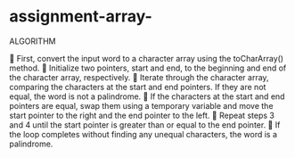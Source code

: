 # assignment-array-
ALGORITHM

	First, convert the input word to a character array using the toCharArray() method.
	Initialize two pointers, start and end, to the beginning and end of the character array, respectively.
	Iterate through the character array, comparing the characters at the start and end pointers. If they are not equal, the word is not a palindrome.
	If the characters at the start and end pointers are equal, swap them using a temporary variable and move the start pointer to the right and the end pointer to the left.
	Repeat steps 3 and 4 until the start pointer is greater than or equal to the end pointer.
	If the loop completes without finding any unequal characters, the word is a palindrome.

